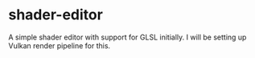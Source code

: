 # shader-editor
A simple shader editor with support for GLSL initially. I will be setting up Vulkan render pipeline for this. 
